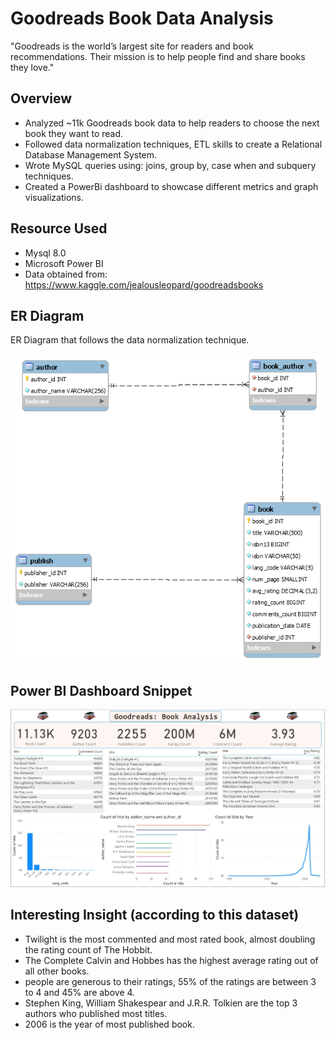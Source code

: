 # Goodreads Book Data Analysis
"Goodreads is the world’s largest site for readers and book recommendations. Their mission is to help people find and share books they love."

## Overview
- Analyzed ~11k Goodreads book data to help readers to choose the next book they want to read.
- Followed data normalization techniques, ETL skills to create a Relational Database Management System.
- Wrote MySQL queries using: joins, group by, case when and subquery techniques. 
- Created a PowerBi dashboard to showcase different metrics and graph visualizations.

## Resource Used
- Mysql 8.0
- Microsoft Power BI
- Data obtained from: https://www.kaggle.com/jealousleopard/goodreadsbooks

## ER Diagram
ER Diagram that follows the data normalization technique.

<img src="https://github.com/JasonYao3/Goodreads_books/blob/master/Pictures/Goodreads%20ER%20Diagram.jpg" >

## Power BI Dashboard Snippet
<img src= "https://github.com/JasonYao3/Goodreads_books/blob/master/Pictures/PowerBI%20snippet.JPG">

## Interesting Insight (according to this dataset)
- Twilight is the most commented and most rated book, almost doubling the rating count of The Hobbit.
- The Complete Calvin and Hobbes has the highest average rating out of all other books.
- people are generous to their ratings, 55% of the ratings are between 3 to 4 and 45% are above 4.
- Stephen King, William Shakespear and J.R.R. Tolkien are the top 3 authors who published most titles.
- 2006 is the year of most published book.
